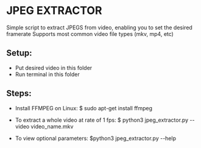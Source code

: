 # JPEG EXTRACTOR
Simple script to extract JPEGS from video, enabling you to set the desired framerate
Supports most common video file types (mkv, mp4, etc)

## Setup:
- Put desired video in this folder
- Run terminal in this folder

## Steps:
- Install FFMPEG on Linux: $ sudo apt-get install ffmpeg
- To extract a whole video at rate of 1 fps: $ python3 jpeg_extractor.py --video video_name.mkv

- To view optional parameters: $python3 jpeg_extractor.py --help 
